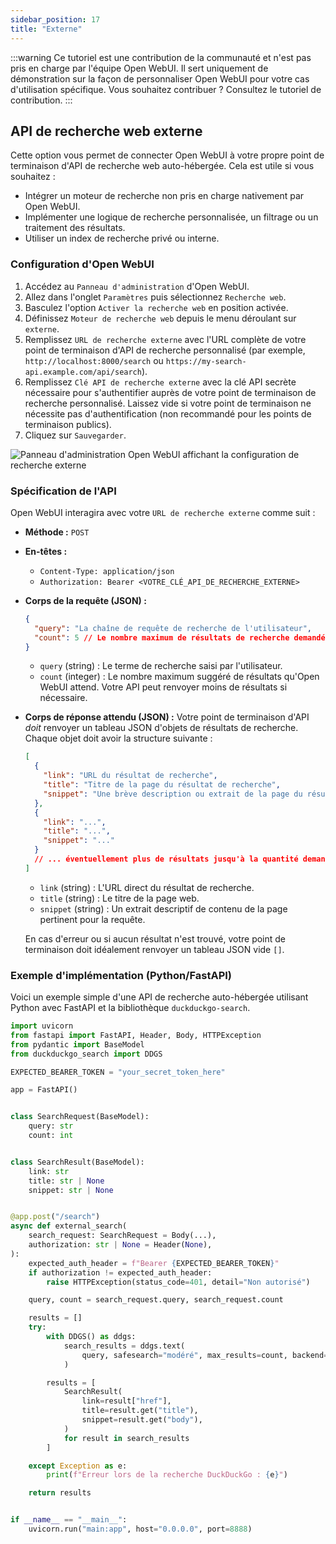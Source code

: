 ```yaml
---
sidebar_position: 17
title: "Externe"
---
```


:::warning
Ce tutoriel est une contribution de la communauté et n'est pas pris en charge par l'équipe Open WebUI. Il sert uniquement de démonstration sur la façon de personnaliser Open WebUI pour votre cas d'utilisation spécifique. Vous souhaitez contribuer ? Consultez le tutoriel de contribution.
:::

## API de recherche web externe

Cette option vous permet de connecter Open WebUI à votre propre point de terminaison d'API de recherche web auto-hébergée. Cela est utile si vous souhaitez :

*   Intégrer un moteur de recherche non pris en charge nativement par Open WebUI.
*   Implémenter une logique de recherche personnalisée, un filtrage ou un traitement des résultats.
*   Utiliser un index de recherche privé ou interne.

### Configuration d'Open WebUI

1.  Accédez au `Panneau d'administration` d'Open WebUI.
2.  Allez dans l'onglet `Paramètres` puis sélectionnez `Recherche web`.
3.  Basculez l'option `Activer la recherche web` en position activée.
4.  Définissez `Moteur de recherche web` depuis le menu déroulant sur `externe`.
5.  Remplissez `URL de recherche externe` avec l'URL complète de votre point de terminaison d'API de recherche personnalisé (par exemple, `http://localhost:8000/search` ou `https://my-search-api.example.com/api/search`).
6.  Remplissez `Clé API de recherche externe` avec la clé API secrète nécessaire pour s'authentifier auprès de votre point de terminaison de recherche personnalisé. Laissez vide si votre point de terminaison ne nécessite pas d'authentification (non recommandé pour les points de terminaison publics).
7.  Cliquez sur `Sauvegarder`.

![Panneau d'administration Open WebUI affichant la configuration de recherche externe](/images/tutorial_external_search.png)

### Spécification de l'API

Open WebUI interagira avec votre `URL de recherche externe` comme suit :

*   **Méthode :** `POST`
*   **En-têtes :**
    *   `Content-Type: application/json`
    *   `Authorization: Bearer <VOTRE_CLÉ_API_DE_RECHERCHE_EXTERNE>`
*   **Corps de la requête (JSON) :**
    ```json
    {
      "query": "La chaîne de requête de recherche de l'utilisateur",
      "count": 5 // Le nombre maximum de résultats de recherche demandés
    }
    ```
    *   `query` (string) : Le terme de recherche saisi par l'utilisateur.
    *   `count` (integer) : Le nombre maximum suggéré de résultats qu'Open WebUI attend. Votre API peut renvoyer moins de résultats si nécessaire.

*   **Corps de réponse attendu (JSON) :**
    Votre point de terminaison d'API *doit* renvoyer un tableau JSON d'objets de résultats de recherche. Chaque objet doit avoir la structure suivante :
    ```json
    [
      {
        "link": "URL du résultat de recherche",
        "title": "Titre de la page du résultat de recherche",
        "snippet": "Une brève description ou extrait de la page du résultat de recherche"
      },
      {
        "link": "...",
        "title": "...",
        "snippet": "..."
      }
      // ... éventuellement plus de résultats jusqu'à la quantité demandée
    ]
    ```
    *   `link` (string) : L'URL direct du résultat de recherche.
    *   `title` (string) : Le titre de la page web.
    *   `snippet` (string) : Un extrait descriptif de contenu de la page pertinent pour la requête.

    En cas d'erreur ou si aucun résultat n'est trouvé, votre point de terminaison doit idéalement renvoyer un tableau JSON vide `[]`.

### Exemple d'implémentation (Python/FastAPI)

Voici un exemple simple d'une API de recherche auto-hébergée utilisant Python avec FastAPI et la bibliothèque `duckduckgo-search`.

```python
import uvicorn
from fastapi import FastAPI, Header, Body, HTTPException
from pydantic import BaseModel
from duckduckgo_search import DDGS

EXPECTED_BEARER_TOKEN = "your_secret_token_here"

app = FastAPI()


class SearchRequest(BaseModel):
    query: str
    count: int


class SearchResult(BaseModel):
    link: str
    title: str | None
    snippet: str | None


@app.post("/search")
async def external_search(
    search_request: SearchRequest = Body(...),
    authorization: str | None = Header(None),
):
    expected_auth_header = f"Bearer {EXPECTED_BEARER_TOKEN}"
    if authorization != expected_auth_header:
        raise HTTPException(status_code=401, detail="Non autorisé")

    query, count = search_request.query, search_request.count

    results = []
    try:
        with DDGS() as ddgs:
            search_results = ddgs.text(
                query, safesearch="modéré", max_results=count, backend="léger"
            )

        results = [
            SearchResult(
                link=result["href"],
                title=result.get("title"),
                snippet=result.get("body"),
            )
            for result in search_results
        ]

    except Exception as e:
        print(f"Erreur lors de la recherche DuckDuckGo : {e}")

    return results


if __name__ == "__main__":
    uvicorn.run("main:app", host="0.0.0.0", port=8888)
```